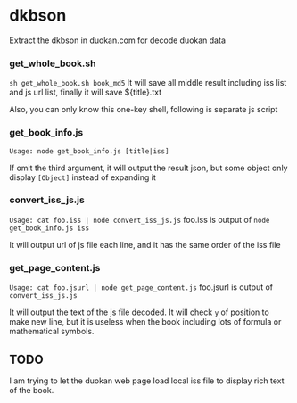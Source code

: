# dkbson
Extract the dkbson in duokan.com for decode duokan data

### get_whole_book.sh
`sh get_whole_book.sh book_md5`
It will save all middle result including iss list and js url list, finally it
will save ${title}.txt

Also, you can only know this one-key shell, following is separate js script

### get_book_info.js
`Usage: node get_book_info.js [title|iss]`

If omit the third argument, it will output the result json, but some object
only display `[Object]` instead of expanding it

### convert_iss_js.js
`Usage: cat foo.iss | node convert_iss_js.js` foo.iss is output of
`node get_book_info.js iss`

It will output url of js file each line, and it has the same order of the iss file

### get_page_content.js
`Usage: cat foo.jsurl | node get_page_content.js` foo.jsurl is output of
`convert_iss_js.js`

It will output the text of the js file decoded. It will check `y` of position
to make new line, but it is useless when the book including lots of formula
or mathematical symbols.

## TODO
I am trying to let the duokan web page load local iss file to display rich text
of the book.


